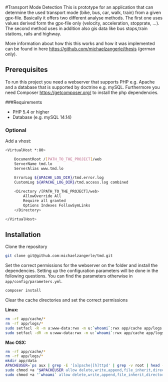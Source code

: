 #Transport Mode Detection
This is prototype for an application that can determine the used transport mode (bike, bus, car, walk, train) from a given gpx-file. Basically it offers two different analyse methods. The first one uses values derived form the gpx-file only (velocity, acceleration, stopprate, ...). The second method uses in addition also gis data like bus stops,train stations, rails and highway. 

More information about how this this works and how it was implemented can be found in here https://github.com/michaelzangerle/thesis (german only).

## Prerequisites

To run this project you need a webserver that supports PHP e.g. Apache and a database that is supported by doctrine e.g. mySQL. Furthermore you need Composer https://getcomposer.org/ to install the php dependencies.

###Requirements

- PHP 5.4 or higher
- Database (e.g. mySQL 14.14)

### Optional

Add a vhost: 

```bash
<VirtualHost *:80>

	DocumentRoot /[PATH_TO_THE_PROJECT]/web
	ServerName tmd.lo
	ServerAlias www.tmd.lo	
	
	ErrorLog ${APACHE_LOG_DIR}/tmd.error.log
	CustomLog ${APACHE_LOG_DIR}/tmd.access.log combined

	<Directory /[PATH_TO_THE_PROJECT]/web>
		AllowOverride All
		Require all granted
		Options Indexes FollowSymLinks
	</Directory>

</VirtualHost>
```

## Installation

Clone the repository
```bash
git clone git@github.com:michaelzangerle/tmd.git
```

Set the correct permissions for the webserver on the folder and install the dependencies. Setting up the configuration parameters will be done in the following questions. You can find the parameters otherwise in ```app/config/parameters.yml```.

```bash
composer install
```
Clear the cache directories and set the correct permissions

__Linux:__
```bash
rm -rf app/cache/*
rm -rf app/logs/*
sudo setfacl -R -m u:www-data:rwx -m u:`whoami`:rwx app/cache app/logs
sudo setfacl -dR -m u:www-data:rwx -m u:`whoami`:rwx app/cache app/logs
```

__Mac OSX:__
```bash
rm -rf app/cache/*
rm -rf app/logs/*
mkdir app/data
APACHEUSER=`ps aux | grep -E '[a]pache|[h]ttpd' | grep -v root | head -1 | cut -d\  -f1`
sudo chmod +a "$APACHEUSER allow delete,write,append,file_inherit,directory_inherit" app/cache app/logs
sudo chmod +a "`whoami` allow delete,write,append,file_inherit,directory_inherit" app/cache app/logs
```
